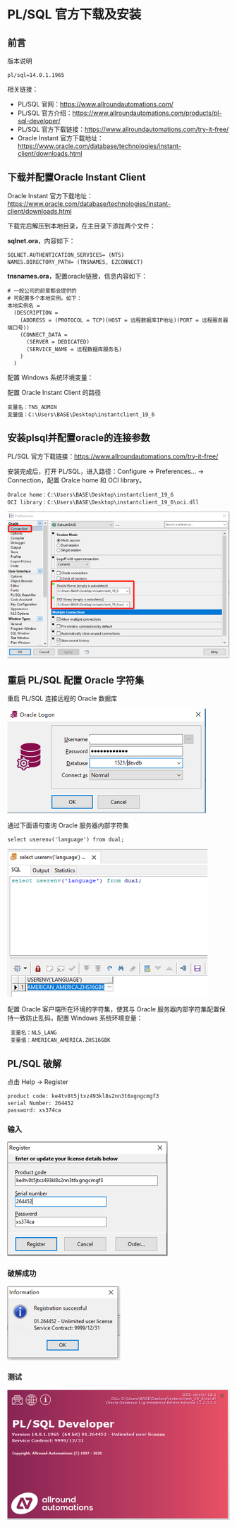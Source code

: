 # PL/SQL 官方下载及安装

## 前言

版本说明

```properties
pl/sql=14.0.1.1965
```

相关链接：

* PL/SQL 官网：https://www.allroundautomations.com/
* PL/SQL 官方介绍：https://www.allroundautomations.com/products/pl-sql-developer/
* PL/SQL 官方下载链接：https://www.allroundautomations.com/try-it-free/
* Oracle Instant 官方下载地址：https://www.oracle.com/database/technologies/instant-client/downloads.html

## 下载并配置Oracle Instant Client

Oracle Instant 官方下载地址：https://www.oracle.com/database/technologies/instant-client/downloads.html

下载完后解压到本地目录，在主目录下添加两个文件：

**sqlnet.ora**，内容如下：

```
SQLNET.AUTHENTICATION_SERVICES= (NTS)
NAMES.DIRECTORY_PATH= (TNSNAMES, EZCONNECT)
```

**tnsnames.ora**，配置oracle链接，信息内容如下：

```
# 一般公司的前辈都会提供的
# 可配置多个本地实例。如下：
本地实例名 =
  (DESCRIPTION =
    (ADDRESS = (PROTOCOL = TCP)(HOST = 远程数据库IP地址)(PORT = 远程服务器端口号))
    (CONNECT_DATA =
      (SERVER = DEDICATED)
      (SERVICE_NAME = 远程数据库服务名)
    )
  )
```

配置 Windows 系统环境变量：

配置 Oracle Instant Client 的路径

```
变量名：TNS_ADMIN
变量值：C:\Users\BASE\Desktop\instantclient_19_6
```

## 安装plsql并配置oracle的连接参数

PL/SQL 官方下载链接：https://www.allroundautomations.com/try-it-free/

安装完成后，打开 PL/SQL，进入路径：Configure -> Preferences... -> Connection，配置 Oralce home 和 OCI library。

```
Oralce home：C:\Users\BASE\Desktop\instantclient_19_6
OCI library：C:\Users\BASE\Desktop\instantclient_19_6\oci.dll
```

![1](img/1.png)

## 重启 PL/SQL 配置 Oracle 字符集

重启 PL/SQL 连接远程的 Oracle 数据库

![2](img/2.png)

通过下面语句查询 Oracle 服务器内部字符集

```shell
select userenv('language') from dual;
```

![3](img/3.png)

配置 Oracle 客户端所在环境的字符集，使其与 Oracle 服务器内部字符集配置保持一致防止乱码，配置 Windows 系统环境变量：

```
 变量名：NLS_LANG
 变量值：AMERICAN_AMERICA.ZHS16GBK
```

## PL/SQL 破解

点击 Help -> Register

```
product code: ke4tv8t5jtxz493kl8s2nn3t6xgngcmgf3
serial Number: 264452
password: xs374ca
```

### 输入

![4](img/4.png)

### 破解成功

![5](img/5.png)

### 测试

![6](img/6.png)